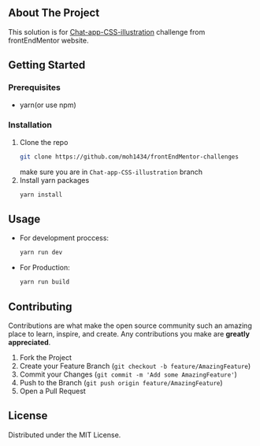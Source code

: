 <!-- ABOUT THE PROJECT -->
## About The Project
This solution is for [Chat-app-CSS-illustration](https://www.frontendmentor.io/challenges/chat-app-css-illustration-O5auMkFqY) challenge from frontEndMentor website.

<!-- GETTING STARTED -->
## Getting Started


### Prerequisites

* yarn(or use npm)

### Installation

1. Clone the repo
   ```sh
   git clone https://github.com/moh1434/frontEndMentor-challenges
   ```
   make sure you are in `Chat-app-CSS-illustration` branch
2. Install yarn packages
   ```sh
   yarn install
   ```

<!-- USAGE EXAMPLES -->
## Usage

* For development proccess:
   ```sh
   yarn run dev
   ```

* For Production:
   ```sh
   yarn run build
   ```
   
<!-- CONTRIBUTING -->
## Contributing

Contributions are what make the open source community such an amazing place to learn, inspire, and create. Any contributions you make are **greatly appreciated**.

1. Fork the Project
2. Create your Feature Branch (`git checkout -b feature/AmazingFeature`)
3. Commit your Changes (`git commit -m 'Add some AmazingFeature'`)
4. Push to the Branch (`git push origin feature/AmazingFeature`)
5. Open a Pull Request

<!-- LICENSE -->
## License

Distributed under the MIT License.
